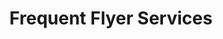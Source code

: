 ---
title: "Frequent Flyer Services"
url: /colorado-springs/frequent-flyer-services/
shop: Reisebüro
---